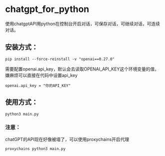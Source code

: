 # chatgpt_for_python
使用chatgptAPI用python在控制台开启对话，可保存对话，可继续对话，可连续对话。
## 安装方式：
```shell
pip install --force-reinstall -v "openai==0.27.0"
```
需要配置openai.api_key，默认会去读取OPENAI_API_KEY这个环境变量的值，
嫌麻烦可以直接在代码中设置api_key
```python3
openai.api_key = "你的API_KEY"
```
## 使用方式：
```shell
python3 main.py
```

### 注意：
chatGPT的API现在好像被墙了，可以使用proxychains开启代理
```shell
proxychains python3 main.py
```
